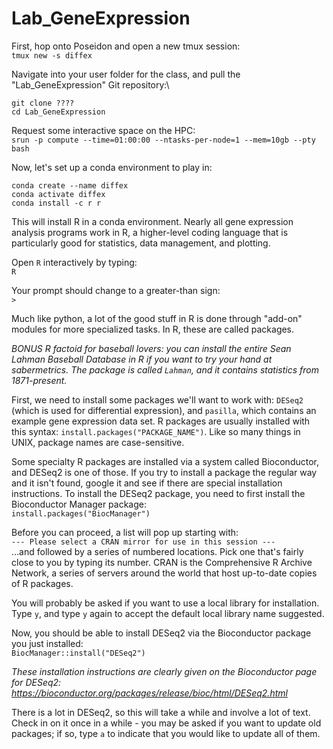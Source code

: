 # Lab_GeneExpression

First, hop onto Poseidon and open a new tmux session:\
`tmux new -s diffex`

Navigate into your user folder for the class, and pull the "Lab_GeneExpression" Git repository:\
```
git clone ????
cd Lab_GeneExpression
```

Request some interactive space on the HPC:\
`srun -p compute --time=01:00:00 --ntasks-per-node=1 --mem=10gb --pty bash` 

Now, let's set up a conda environment to play in:

```
conda create --name diffex
conda activate diffex
conda install -c r r
```

This will install R in a conda environment. Nearly all gene expression analysis programs work in R, a higher-level coding language that is particularly good for statistics, data management, and plotting.

Open `R` interactively by typing:\
`R`

Your prompt should change to a greater-than sign:\
`>`

Much like python, a lot of the good stuff in R is done through "add-on" modules for more specialized tasks. In R, these are called packages.

*BONUS R factoid for baseball lovers: you can install the entire Sean Lahman Baseball Database in R if you want to try your hand at sabermetrics. The package is called `Lahman`, and it contains statistics from 1871-present.*

First, we need to install some packages we'll want to work with: `DESeq2` (which is used for differential expression), and `pasilla`, which contains an example gene expression data set. R packages are usually installed with this syntax: `install.packages("PACKAGE_NAME")`. Like so many things in UNIX, package names are case-sensitive.

Some specialty R packages are installed via a system called Bioconductor, and DESeq2 is one of those. If you try to install a package the regular way and it isn't found, google it and see if there are special installation instructions. To install the DESeq2 package, you need to first install the Bioconductor Manager package:\
`install.packages("BiocManager")`

Before you can proceed, a list will pop up starting with:\
`--- Please select a CRAN mirror for use in this session ---`\
...and followed by a series of numbered locations. Pick one that's fairly close to you by typing its number. CRAN is the Comprehensive R Archive Network, a series of servers around the world that host up-to-date copies of R packages.

You will probably be asked if you want to use a local library for installation. Type `y`, and type `y` again to accept the default local library name suggested.

Now, you should be able to install DESeq2 via the Bioconductor package you just installed:\
`BiocManager::install("DESeq2")`

*These installation instructions are clearly given on the Bioconductor page for DESeq2: https://bioconductor.org/packages/release/bioc/html/DESeq2.html*

There is a lot in DESeq2, so this will take a while and involve a lot of text. Check in on it once in a while - you may be asked if you want to update old packages; if so, type `a` to indicate that you would like to update all of them.







